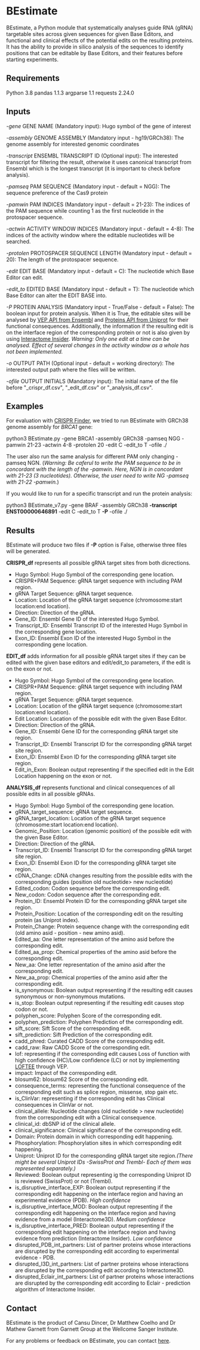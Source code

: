 # BEstimate

BEstimate, a Python module that systematically analyses guide RNA (gRNA) targetable sites across given sequences for given Base Editors, and functional and clinical effects of the potential edits on the resulting proteins. It has the ability to provide in silico analysis of the sequences to identify positions that can be editable by Base Editors, and their features before starting experiments. 

## Requirements

Python 3.8
pandas 1.1.3
argparse 1.1
requests 2.24.0

## Inputs

*-gene* 
GENE NAME (Mandatory input): Hugo symbol of the gene of interest 

*-assembly*
GENOME ASSEMBLY (Mandatory input - hg19/GRCh38): The genome assembly for interested genomic coordinates 

*-transcript*
ENSEMBL TRANSCRIPT ID (Optional input): The interested transcript for filtering the result, otherwise it uses canonical transcript from Ensembl which is the longest transcript (it is important to check before analysis). 

*-pamseq*
PAM SEQUENCE (Mandatory input - default = NGG): The sequence preference of the Cas9 protein 

*-pamwin*
PAM INDICES (Mandatory input - default = 21-23): The indices of the PAM sequence while counting 1 as the first nucleotide in the protospacer sequence. 

*-actwin*
ACTIVITY WINDOW INDICES (Mandatory input - default = 4-8): The indices of the activity window where the editable nucleotides will be searched.

*-protolen*
PROTOSPACER SEQUENCE LENGTH (Mandatory input - default = 20): The length of the protospacer sequence.

*-edit*
EDIT BASE (Mandatory input - default = C): The nucleotide which Base Editor can edit. 

*-edit_to*
EDITED BASE (Mandatory input - default = T): The nucleotide which Base Editor can alter the EDIT BASE into.

*-P*
PROTEIN ANALYSIS (Mandatory input - True/False - default = False): The boolean input for protein analysis. When it is True, the editable sites will be analysed by [VEP API from Ensembl](https://rest.ensembl.org/) and [Proteins API from Uniprot](https://www.ebi.ac.uk/proteins/api/doc/) for their functional consequences. Additionally, the information if the resulting edit is on the interface region of the corresponding protein or not is also given by using [Interactome Insider](http://interactomeinsider.yulab.org/downloads.html). *Warning: Only one edit at a time can be analysed. Effect of several changes in the activity window as a whole has not been implemented.*

*-o*
OUTPUT PATH (Optional input - default = working directory): The interested output path where the files will be written. 

*-ofile*
OUTPUT INITIALS (Mandatory input): The initial name of the file before "_crispr_df.csv", "_edit_df.csv" or "_analysis_df.csv".

## Examples

For evaluation with [CRISPR Finder](https://wge.stemcell.sanger.ac.uk//find_crisprs#Grch38/BRCA1), we tried to run BEstimate with GRCh38 genome assembly for *BRCA1* gene:

python3 BEstimate.py -gene BRCA1 -assembly GRCh38 -pamseq NGG -pamwin 21-23 -actwin 4-8 -protolen 20 -edit C -edit_to T -ofile ./

The user also run the same analysis for different PAM only changing -pamseq NGN. (*Warning: Be caferul to write the PAM sequence to be in concordant with the length of the -pamwin. Here, NGN is in concordant with 21-23 (3 nucleotides). Otherwise, the user need to write NG -pamseq with 21-22 -pamwin.*) 

If you would like to run for a specific transcript and run the protein analysis:

python3 BEstimate_v7.py -gene BRAF -assembly GRCh38 **-transcript ENST00000646891** -edit C -edit_to T **-P** -ofile ./

## Results

BEstimate will produce two files if **-P** option is False, otherwise three files will be generated.

**CRISPR_df** represents all possible gRNA target sites from both dicrections.
- Hugo Symbol: Hugo Symbol of the corresponding gene location.
- CRISPR+PAM Sequence: gRNA target sequence with including PAM region.
- gRNA Target Sequence: gRNA target sequence.
- Location: Location of the gRNA target sequence (chromosome:start location:end location).
- Direction: Direction of the gRNA.
- Gene_ID: Ensembl Gene ID of the interested Hugo Symbol.
- Transcript_ID: Ensembl Transcript ID of the interested Hugo Symbol in the corresponding gene location.
- Exon_ID:  Ensembl Exon ID of the interested Hugo Symbol in the corresponding gene location.

**EDIT_df** adds information for all possible gRNA target sites if they can be edited with the given base editors and edit/edit_to parameters, if the edit is on the exon or not.
- Hugo Symbol: Hugo Symbol of the corresponding gene location.
- CRISPR+PAM Sequence: gRNA target sequence with including PAM region.
- gRNA Target Sequence: gRNA target sequence.
- Location: Location of the gRNA target sequence (chromosome:start location:end location).
- Edit Location: Location of the possible edit with the given Base Editor.
- Direction: Direction of the gRNA.
- Gene_ID: Ensembl Gene ID for the corresponding gRNA target site region.
- Transcript_ID: Ensembl Transcript ID for the corresponding gRNA target site region.
- Exon_ID:  Ensembl Exon ID for the corresponding gRNA target site region.
- Edit_in_Exon: Boolean output representing if the specified edit in the Edit Location happening on the exon or not.

**ANALYSIS_df** represents functional and clinical consequences of all possible edits in all possible gRNAs.
- Hugo Symbol: Hugo Symbol of the corresponding gene location.
- gRNA_target_sequence: gRNA target sequence.
- gRNA_target_location: Location of the gRNA target sequence (chromosome:start location:end location).
- Genomic_Position: Location (genomic position) of the possible edit with the given Base Editor.
- Direction: Direction of the gRNA.
- Transcript_ID: Ensembl Transcript ID for the corresponding gRNA target site region.
- Exon_ID:  Ensembl Exon ID for the corresponding gRNA target site region.
- cDNA_Change: cDNA changes resulting from the possible edits with the corresponding guides (position old nucleotide> new nucleotide)
- Edited_codon: Codon sequence before the corresponding edit.
- New_codon: Codon sequence after the corresponding edit.
- Protein_ID: Ensembl Protein ID for the corresponding gRNA target site region.
- Protein_Position: Location of the corresponding edit on the resulting protein (as Uniprot index).
- Protein_Change: Protein sequence change with the corresponding edit (old amino asid - position - new amino asid).
- Edited_aa: One letter representation of the amino asid before the corresponding edit.
- Edited_aa_prop: Chemical properties of the amino asid before the corresponding edit.
- New_aa: One letter representation of the amino asid after the corresponding edit.
- New_aa_prop: Chemical properties of the amino asid after the corresponding edit.
- is_synonymous: Boolean output representing if the resulting edit causes synonymous or non-synonymous mutations.
- is_stop: Boolean output representing if the resulting edit causes stop codon or not.
- polyphen_score: Polyphen Score of the corresponding edit.
- polyphen_prediction: Polyphen Prediction of the corresponding edit.
- sift_score: Sift Score of the corresponding edit.
- sift_prediction: Sift Prediction of the corresponding edit.
- cadd_phred: Curated CADD Score of the corresponding edit.
- cadd_raw: Raw CADD Score of the corresponding edit.
- lof: representing if the corresponding edit causes Loss of function with high confidence (HC)/Low confidence (LC) or not by implementing [LOFTEE](https://github.com/konradjk/loftee) through VEP.
- impact: Impact of the corresponding edit.
- blosum62: blosum62 Score of the corresponding edit.
- consequence_terms: representing the functional consequence of the corresponding edit such as splice region, missense, stop gain etc.
- is_ClinVar: representing if the corresponding edit has Clinical consequences in ClinVar or not. 
- clinical_allele: Nucleotide changes (old nucleotide > new nucleotide) from the corresponding edit with a Clinical consequence.
- clinical_id: dbSNP id of the clinical allele.
- clinical_significance: Clinical significance of the corresponding edit.
- Domain: Protein domain in which corresponding edit happening.
- Phosphorylation: Phosphorylation sites in which corresponding edit happening.
- Uniprot: Uniprot ID for the corresponding gRNA target site region.*(There might be several Uniprot IDs -SwissProt and Trembl- Each of them was represented separately.)*
- Reviewed: Boolean output representing ig the corresponding Uniprot ID is reviewed (SwissProt) or not (Trembl).
- is_disruptive_interface_EXP: Boolean output representing if the corresponding edit happening on the interface region and having an experimental evidence (PDB). *High confidence*
- is_disruptive_interface_MOD: Boolean output representing if the corresponding edit happening on the interface region and having evidence from a model (Interactome3D). *Medium confidence*
- is_disruptive_interface_PRED: Boolean output representing if the corresponding edit happening on the interface region and having evidence from prediction (Interactome Insider). *Low confidence*
- disrupted_PDB_int_partners: List of partner proteins whose interactions are disrupted by the corresponding edit according to experimental evidence - PDB. 
- disrupted_I3D_int_partners: List of partner proteins whose interactions are disrupted by the corresponding edit according to Interactome3D.
- disrupted_Eclair_int_partners: List of partner proteins whose interactions are disrupted by the corresponding edit according to Eclair - prediction algorithm of Interactome Insider. 

## Contact

BEstimate is the product of Cansu Dincer, Dr Matthew Coelho and Dr Mathew Garnett from Garnett Group at the Wellcome Sanger Institute.

For any problems or feedback on BEstimate, you can contact [here](mailto:cd7@sanger.ac.uk).


